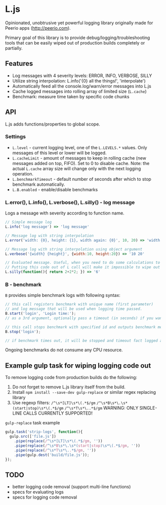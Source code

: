 # L.js

Opinionated, unobtrusive yet powerful logging library originally made for Peerio apps (http://peerio.com).

Primary goal of this library is to provide debug/logging/troubleshooting tools that can be easily wiped out of production builds completely or partially.

## Features
* Log messages with 4 severity levels: ERROR, INFO, VERBOSE, SILLY
* Utilize string interpolation: L.info('{0} all the things!', 'interpolate')
* Automatically feed all the console.log/warn/error messages into L.js
* Cache logged messages into rolling array of limited size (`L.cache`)
* Benchmark: measure time taken by specific code chunks

## API
L.js adds functions/properties to global scope.

### Settings

* `L.level` - current logging level, one of the `L.LEVELS.*` values. Only messages of this level or lower will be logged.
* `L.cacheLimit` - amount of messages to keep in rolling cache (new messages added on top, FIFO). Set to 0 to disable cache.
Note: the actual `L.cache` array size will change only with the next logging operation.
* `L.benchmarkTimeout` - default number of seconds after which to stop benchmark automatically.
* `L.B.enabled` - enable/disable benchmarks

### L.error(), L.info(), L.verbose(), L.silly() - log message
Logs a message with severity according to function name.

```javascript
// Simple message log
L.info('log message') => 'log message'

// Message log with string interpolation
L.error('width: {0}, height: {1}, width again: {0}', 10, 20) => 'width: 10, height: 20, width again: 10'

// Message log with string interpolation using object argument
L.verbose('{width} {height}', {width:10, height:20}) => '10 20'

// Evaluated message. Useful, when you need to do some calculations to build log message.
// Putting this code out of L call will make it impossible to wipe out of production build.
L.silly(function(){ return 2+2*2; }) => '6'

```

### B - benchmark
`B` provides simple benchmark logs with following syntax:

```javascript
// this call registers benchmark with unique name (first parameter)
// and log message that will be used when logging time passed.
B.start('login', 'Login time:');
// as a 3rd argument, optionally pass a timeout (in seconds) if you want to override default one

// this call stops benchmark with specified id and outputs benchmark message with time passed in milliseconds
B.stop('login');

// if benchmark times out, it will be stopped and timeout fact logged automatically.
```

Ongoing benchmarks do not consume any CPU resource.


## Example gulp task for wiping logging code out

To remove logging code from production builds do the following:

1. Do not forget to remove L.js library itself from the build.
2. Install `npm install --save-dev gulp-replace` or similar regex replacing library
3. Use regexp filters: `/^\s*[LT]\s*\(.*$/gm` `/^\s*B\s*\.\s*(start|stop)\s*\(.*$/gm` `/^\s*T\s*\..*$/gm`
WARNING: ONLY SINGLE-LINE CALLS CURRENTLY SUPPORTED!

`gulp-replace` task example
```javascript
gulp.task('strip-logs', function(){
  gulp.src(['file.js'])
    .pipe(replace(/^\s*[LT]\s*\(.*$/gm, ''))
    .pipe(replace(/^\s*B\s*\.\s*(start|stop)\s*\(.*$/gm, ''))
    .pipe(replace(/^\s*T\s*\..*$/gm, ''))
    .pipe(gulp.dest('build/file.js'));
});
```

## TODO
* better logging code removal (support multi-line functions)
* specs for evaluating logs
* specs for logging code removal